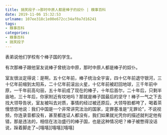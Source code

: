 ```yaml
---
title: 搞笑段子->那时中原人都是棒子的奴仆 | 糗事百科
date: 2019-11-06 15:32:53
urlname: 107ee318c1e00e672cc34af0a7d16241
tags: 
- 糗事百科
categories:
- 糗事百科
- 搞笑段子
---
```

表弟说他们学校有个棒子国的学生。

有次那棒子跟他室友说棒子曾统治中原，那时中原人都是棒子的奴仆。

室友很淡定得说：是啊，五十亿年前，棒子统治全宇宙，四十亿年前退守银河，三十亿年前缩到太阳系，二十亿年前滚出火星，十亿年前被赶回地球，三千年前中原，一千年前高句丽，五十年前成了现在的棒子，十年后首尔，二十年后，只剩半亩地，三十年后，你家附近有坟地吗？那就是棒子国最后的坚守！棒子一气之下去找大领导告状，室友被叫去对质，事情的经过被还原后，大领导脸都垮了，喝着茶慢悠悠地说：我们中国是一个非常讲究法治的国家，定罪基准是“无罪论”，不说视频，你连录音都没有，甚至都连证人都没有，我们如果就光凭你的描述就判定他有错，那是违法的，相信在法治盛行的棒子国，也是这种情况吧？棒子被憋得没话说，跺着脚走了~[嘻嘻][嘻嘻][嘻嘻]


